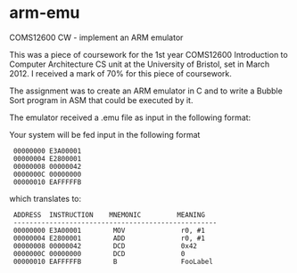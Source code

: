 arm-emu
=======

COMS12600 CW - implement an ARM emulator

This was a piece of coursework for the 1st year COMS12600 Introduction to Computer Architecture CS unit at the University of Bristol, set in March 2012. I received a mark of 70% for this piece of coursework.

The assignment was to create an ARM emulator in C and to write a Bubble Sort program in ASM that could be executed by it.

The emulator received a .emu file as input in the following format:

Your system will be fed input in the following format

     00000000 E3A00001
     00000004 E2800001
     00000008 00000042
     0000000C 00000000
     00000010 EAFFFFFB

which translates to:
     
     ADDRESS  INSTRUCTION    MNEMONIC         MEANING  
     ---------------------------------------------------     
     00000000 E3A00001        MOV              r0, #1
     00000004 E2800001        ADD              r0, #1
     00000008 00000042        DCD              0x42
     0000000C 00000000        DCD              0
     00000010 EAFFFFFB        B                FooLabel
